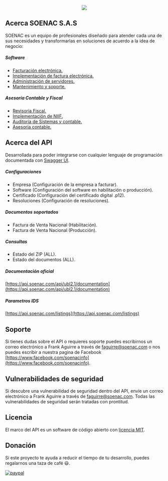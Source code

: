 <p align="center">
    <img src="https://soenac.com/wp-content/uploads/2019/06/logo-soenac.png">
</p>

## Acerca SOENAC S.A.S

SOENAC es un equipo de profesionales diseñado para atender cada una de sus necesidades y transformarlas en soluciones de acuerdo a la idea de negocio:

##### Software
- [Facturación electrónica.](https://soenac.com/servicio-y-productos/)
- [Implementación de factura electrónica.](https://soenac.com/servicio-y-productos/)
- [Administración de servidores.](https://soenac.com/servicio-y-productos/)
- [Mantenimiento y soporte.](https://soenac.com/servicio-y-productos/)

##### Asesoría Contable y Fiscal
- [Revisoria Fiscal.](https://soenac.com/servicio-y-productos/)
- [Implementación de NIIF.](https://soenac.com/servicio-y-productos/)
- [Auditoría de Sistemas y contable.](https://soenac.com/servicio-y-productos/)
- [Asesoria contable.](https://soenac.com/servicio-y-productos/)

## Acerca del API

Desarrollada para poder integrarse con cualquier lenguaje de programación documentada con [Swagger UI](https://swagger.io/tools/swagger-ui/).

##### Configuraciones
- Empresa (Configuración de la empresa a facturar).
- Software (Configuración del software en habilitación o producción).
- Certificado (Configuración del certificado digital .p12).
- Resoluciones (Configuración de resoluciones).

##### Documentos soportados
- Factura de Venta Nacional (Habilitación).
- Factura de Venta Nacional (Producción).

##### Consultas
- Estado del ZIP (ALL).
- Estado del documentos (ALL).

##### Documentación oficial
[https://api.soenac.com/api/ubl2.1/documentation](https://api.soenac.com/api/ubl2.1/documentation)

##### Parametros IDS
[https://api.soenac.com/listings](https://api.soenac.com/listings)

## Soporte

Si tienes dudas sobre el API o requieres soporte puedes escribirnos un correo electrónico a Frank Aguirre a través de [faguirre@soenac.com](mailto:faguirre@soenac.com) o nos puedes escribir a nuestra pagina de Facebook [https://www.facebook.com/soenacinfo](https://www.facebook.com/soenacinfo).

## Vulnerabilidades de seguridad

Si descubre una vulnerabilidad de seguridad dentro del API, envíe un correo electrónico a Frank Aguirre a través de [faguirre@soenac.com](mailto:faguirre@soenac.com). Todas las vulnerabilidades de seguridad serán tratadas con prontitud.

## Licencia

El marco del API es un software de código abierto con [licencia MIT](https://opensource.org/licenses/MIT).

## Donación
Si este proyecto te ayuda a reducir el tiempo de tu desarrollo, puedes regalarnos una taza de café :smiley:.

[![paypal](https://www.paypalobjects.com/en_US/i/btn/btn_donateCC_LG.gif)](https://www.paypal.me/stenfrank/1?locale.x=es_XC)
